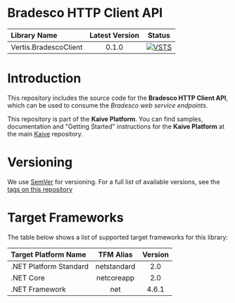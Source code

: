 # Bradesco HTTP Client API

| Library Name          | Latest Version | Status |
|:----------------------|:--------------:|:------:|
| Vertis.BradescoClient |      0.1.0     | [![VSTS](https://img.shields.io/vso/build/vertisnet/62009b64-8b3f-4d27-93c2-95512cf9951f/31.svg)](https://vertisnet.visualstudio.com/Product_Development/_build/index?context=allDefinitions&path=\Kaive&definitionId=31&_a=completed) |

# Introduction

This repository includes the source code for the **Bradesco HTTP Client API**, which can be used to consume the _Bradesco web service endpoints_.

This repository is part of the **Kaive Platform**. You can find samples, documentation and "Getting Started" instructions for the **Kaive Platform** at the main [Kaive](https://vertisnet.visualstudio.com/Product_Development/_git/Kaive) repository.

# Versioning

We use [SemVer](http://semver.org/) for versioning. For a full list of available versions, see the [tags on this repository](https://vertisnet.visualstudio.com/Product_Development/_git/Kaive.Extensions.Common/tags)

# Target Frameworks

The table below shows a list of supported target frameworks for this library:

| Target Platform Name   | TFM Alias   | Version |
|:-----------------------|:-----------:|:-------:|
| .NET Platform Standard | netstandard | 2.0     |
| .NET Core              | netcoreapp  | 2.0     |
| .NET Framework         | net         | 4.6.1   |
